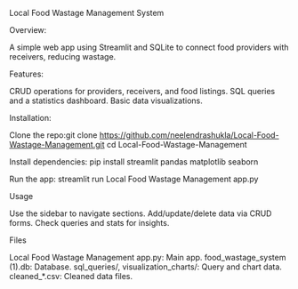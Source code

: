 Local Food Wastage Management System

Overview:

A simple web app using Streamlit and SQLite to connect food providers with receivers, reducing wastage.

Features:

CRUD operations for providers, receivers, and food listings.
SQL queries and a statistics dashboard.
Basic data visualizations.

Installation:

Clone the repo:git clone https://github.com/neelendrashukla/Local-Food-Wastage-Management.git
cd Local-Food-Wastage-Management


Install dependencies: pip install streamlit pandas matplotlib seaborn


Run the app: streamlit run Local Food Wastage Management app.py



Usage

Use the sidebar to navigate sections.
Add/update/delete data via CRUD forms.
Check queries and stats for insights.

Files

Local Food Wastage Management app.py: Main app.
food_wastage_system (1).db: Database.
sql_queries/, visualization_charts/: Query and chart data.
cleaned_*.csv: Cleaned data files.

